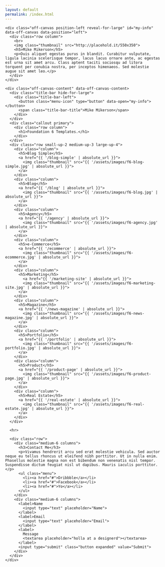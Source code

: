 ```yaml
---
layout: default
permalink: /index.html
---
```


<div class="off-canvas-wrapper">
  <div class="off-canvas-wrapper-inner" data-off-canvas-wrapper>

    <div class="off-canvas position-left reveal-for-large" id="my-info" data-off-canvas data-position="left">
      <div class="row column">
        <br>
        <img class="thumbnail" src="http://placehold.it/550x350">
        <h5>Mike Mikerson</h5>
        <p>Duis aliquet egestas purus in blandit. Curabitur vulputate, ligula lacinia scelerisque tempor, lacus lacus ornare ante, ac egestas est urna sit amet arcu. Class aptent taciti sociosqu ad litora torquent per conubia nostra, per inceptos himenaeos. Sed molestie augue sit amet leo.</p>
      </div>
    </div>

    <div class="off-canvas-content" data-off-canvas-content>
      <div class="title-bar hide-for-large">
        <div class="title-bar-left">
          <button class="menu-icon" type="button" data-open="my-info"></button>
          <span class="title-bar-title">Mike Mikerson</span>
        </div>
      </div>
      <div class="callout primary">
        <div class="row column">
          <h1>Foundation 6 Templates.</h1>
        </div>
      </div>
      <div class="row small-up-2 medium-up-3 large-up-4">
        <div class="column">
          <h5>Blog Simple</h5>
          <a href="{{ '/blog-simple' | absolute_url }}">
            <img class="thumbnail" src="{{ '/assets/images/f6-blog-simple.jpg' | absolute_url }}">
          </a>
        </div>
        <div class="column">
          <h5>Blog</h5>
          <a href="{{ '/blog' | absolute_url }}">
            <img class="thumbnail" src="{{ '/assets/images/f6-blog.jpg' | absolute_url }}">
          </a>
        </div>
        <div class="column">
          <h5>Agency</h5>
          <a href="{{ '/agency' | absolute_url }}">
            <img class="thumbnail" src="{{ '/assets/images/f6-agency.jpg' | absolute_url }}">
          </a>
        </div>
        <div class="column">
          <h5>e-Commerce</h5>
          <a href="{{ '/ecommerce' | absolute_url }}">
            <img class="thumbnail" src="{{ '/assets/images/f6-ecommerce.jpg' | absolute_url }}">
          </a>
        </div>
        <div class="column">
          <h5>Marketing</h5>
            <a href="{{ '/marketing-site' | absolute_url }}">
            <img class="thumbnail" src="{{ '/assets/images/f6-marketing-site.jpg' | absolute_url }}">
          </a>
        </div>
        <div class="column">
          <h5>Magazine</h5>
          <a href="{{ '/news-magazine' | absolute_url }}">
            <img class="thumbnail" src="{{ '/assets/images/f6-news-magazine.jpg' | absolute_url }}">
          </a>
        </div>
        <div class="column">
          <h5>Portfolio</h5>
          <a href="{{ '/portfolio' | absolute_url }}">
            <img class="thumbnail" src="{{ '/assets/images/f6-portfolio.jpg' | absolute_url }}">
          </a>
        </div>
        <div class="column">
          <h5>Product</h5>
          <a href="{{ '/product-page' | absolute_url }}">
            <img class="thumbnail" src="{{ '/assets/images/f6-product-page.jpg' | absolute_url }}">
          </a>
        </div>
        <div class="column">
          <h5>Real Estate</h5>
          <a href="{{ '/real-estate' | absolute_url }}">
            <img class="thumbnail" src="{{ '/assets/images/f6-real-estate.jpg' | absolute_url }}">
          </a>
        </div>
      </div>

      <hr>

      <div class="row">
        <div class="medium-6 columns">
          <h3>Contact Me</h3>
          <p>Vivamus hendrerit arcu sed erat molestie vehicula. Sed auctor neque eu tellus rhoncus ut eleifend nibh porttitor. Ut in nulla enim. Phasellus molestie magna non est bibendum non venenatis nisl tempor. Suspendisse dictum feugiat nisl ut dapibus. Mauris iaculis porttitor.</p>
          <ul class="menu">
            <li><a href="#">Dribbble</a></li>
            <li><a href="#">Facebook</a></li>
            <li><a href="#">Yo</a></li>
          </ul>
        </div>
        <div class="medium-6 columns">
          <label>Name
            <input type="text" placeholder="Name">
          </label>
          <label>Email
            <input type="text" placeholder="Email">
          </label>
          <label>
            Message
            <textarea placeholder="holla at a designerd"></textarea>
          </label>
          <input type="submit" class="button expanded" value="Submit">
        </div>
      </div>
    </div>
  </div>
</div>
    
